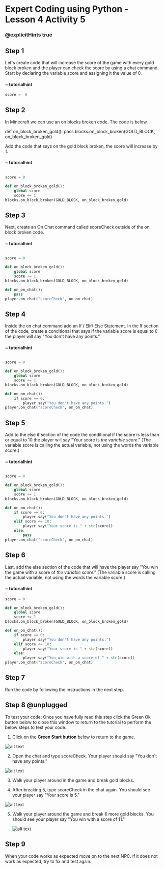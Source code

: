 # Expert Coding using Python - Lesson 4 Activity 5
### @explicitHints true



## Step 1

Let's create code that will increase the score of the game with every gold block broken and the player can check the score by using a chat command.  
Start by declaring the variable score and assigning it the value of 0. 

#### ~ tutorialhint

```python 
score =  0
```

## Step 2

In Minecraft we can use an on blocks broken code.  The code is below. 

def on_block_broken_gold():
    pass
blocks.on_block_broken(GOLD_BLOCK, on_block_broken_gold)


Add the code that says on the gold block broken, the score will increase by 1. 

#### ~ tutorialhint

```python 

score = 0

def on_block_broken_gold():
    global score
    score += 1
blocks.on_block_broken(GOLD_BLOCK, on_block_broken_gold)

```

## Step 3

Next, create an On Chat command called scoreCheck outside of the on block broken code.  

#### ~ tutorialhint

```python 

score = 0

def on_block_broken_gold():
    global score
    score += 1
blocks.on_block_broken(GOLD_BLOCK, on_block_broken_gold)

def on_on_chat():
    pass
player.on_chat("scoreCheck", on_on_chat)
```


## Step 4

Inside the on chat command add an If / Elif/ Else Statement.  In the If section of the code, create a conditional that says if the variable score is equal to 0 the player will say "You don't have any points."

#### ~ tutorialhint

```python 

score = 0

def on_block_broken_gold():
    global score
    score += 1
blocks.on_block_broken(GOLD_BLOCK, on_block_broken_gold)

def on_on_chat():
    if score == 0:
        player.say("You don't have any points.")
player.on_chat("scoreCheck", on_on_chat)

```

## Step 5

Add to the else if section of the code the conditional if the score is less than or equal to 10 the player will say "Your score is *the variable score*." (The variable score is calling the actual variable, not using the words the variable score.)


#### ~ tutorialhint

```python 

score = 0

def on_block_broken_gold():
    global score
    score += 1
blocks.on_block_broken(GOLD_BLOCK, on_block_broken_gold)

def on_on_chat():
    if score == 0:
        player.say("You don't have any points.")
    elif score <= 10:
        player.say("Your score is " + str(score))
    else:
        pass
player.on_chat("scoreCheck", on_on_chat)
```

## Step 6

Last, add the else section of the code that will have the player say "You win the game with a score of *the variable score*." (The variable score is calling the actual variable, not using the words the variable score.)


#### ~ tutorialhint

```python 
score = 0

def on_block_broken_gold():
    global score
    score += 1
blocks.on_block_broken(GOLD_BLOCK, on_block_broken_gold)

def on_on_chat():
    if score == 0:
        player.say("You don't have any points.")
    elif score <= 10:
        player.say("Your score is " + str(score))
    else:
        player.say("You win with a score of " + str(score))
player.on_chat("scoreCheck", on_on_chat)

```

## Step 7

Run the code by following the instructions in the next step.


## Step 8 @unplugged

To test your code:
Once you have fully read this step click the Green Ok button below to close this window to return to the tutorial to perform the below steps to test your code.

1. Click on the **Green Start button** below to return to the game.

  

![alt text](https://expertjs.codingcredentials.com/Lesson1/1.1/1.JPG?raw=true  "Start")

2.  Open the chat and type scoreCheck. Your player should say "You don't have any points."
   
   ![alt text](https://expertjs.codingcredentials.com/Lesson4/4.2/4.2.2.png?raw=true  "Code")

3. Walk your player around in the game and break gold blocks.  

4. After breaking 5, type scoreCheck in the chat again. You should see your player say "Your score is 5."
   
  ![alt text](https://expertjs.codingcredentials.com/Lesson4/4.2/4.2.2.b.png?raw=true  "Code")


5. Walk your player around the game and break 6 more gold blocks. You should see your player say "You win with a score of 11."

      ![alt text](https://expertjs.codingcredentials.com/Lesson4/4.2/4.2.2.c.png?raw=true  "Code")
	  
## Step 9

When your code works as expected move on to the next NPC. 
If it does not work as expected, try to fix and test again.